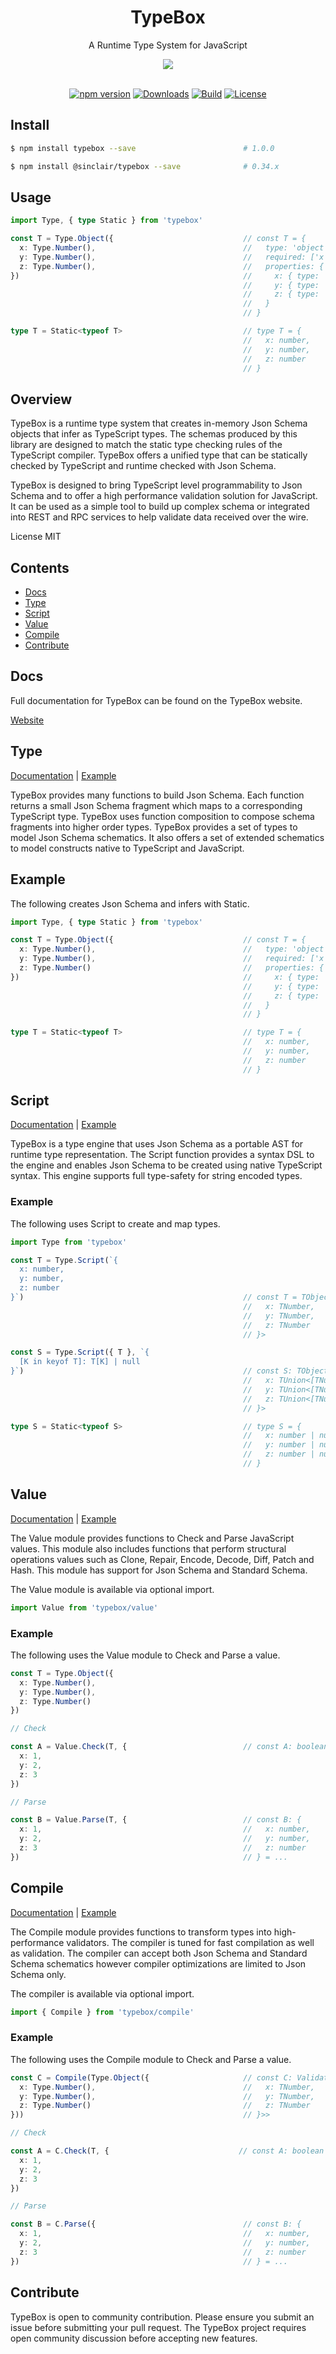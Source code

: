 <div align='center'>

<h1>TypeBox</h1>

<p>A Runtime Type System for JavaScript</p>

<img src="typebox.png" />

<br />
<br />

[![npm version](https://badge.fury.io/js/typebox.svg)](https://badge.fury.io/js/typebox)
[![Downloads](https://img.shields.io/npm/dm/typebox.svg)](https://www.npmjs.com/package/typebox)
[![Build](https://github.com/sinclairzx81/typebox/actions/workflows/build.yml/badge.svg)](https://github.com/sinclairzx81/typebox/actions/workflows/build.yml)
[![License](https://img.shields.io/badge/License-MIT-yellow.svg)](https://opensource.org/licenses/MIT)

</div>

## Install

```bash
$ npm install typebox --save                        # 1.0.0

$ npm install @sinclair/typebox --save              # 0.34.x
```

## Usage

```typescript
import Type, { type Static } from 'typebox'

const T = Type.Object({                             // const T = {
  x: Type.Number(),                                 //   type: 'object',
  y: Type.Number(),                                 //   required: ['x', 'y', 'z'],
  z: Type.Number(),                                 //   properties: {
})                                                  //     x: { type: 'number' },
                                                    //     y: { type: 'number' },
                                                    //     z: { type: 'number' }
                                                    //   }
                                                    // }

type T = Static<typeof T>                           // type T = {
                                                    //   x: number,
                                                    //   y: number,
                                                    //   z: number
                                                    // }
```

## Overview

TypeBox is a runtime type system that creates in-memory Json Schema objects that infer as TypeScript types. The schemas produced by this library are designed to match the static type checking rules of the TypeScript compiler. TypeBox offers a unified type that can be statically checked by TypeScript and runtime checked with Json Schema.

TypeBox is designed to bring TypeScript level programmability to Json Schema and to offer a high performance validation solution for JavaScript. It can be used as a simple tool to build up complex schema or integrated into REST and RPC services to help validate data received over the wire.

License MIT

## Contents

- [Docs](#Docs)
- [Type](#Type)
- [Script](#Script)
- [Value](#Value)
- [Compile](#Compile)
- [Contribute](#Contribute)

<a name="Documentation"></a>

## Docs

Full documentation for TypeBox can be found on the TypeBox website.

[Website](#)

<a name="Type"></a>

## Type

[Documentation](#) | [Example](#)

TypeBox provides many functions to build Json Schema. Each function returns a small Json Schema fragment which maps to a corresponding TypeScript type. TypeBox uses function composition to compose schema fragments into higher order types. TypeBox provides a set of types to model Json Schema schematics. It also offers a set of extended schematics to model constructs native to TypeScript and JavaScript.

## Example

The following creates Json Schema and infers with Static.

```typescript
import Type, { type Static } from 'typebox'

const T = Type.Object({                             // const T = {
  x: Type.Number(),                                 //   type: 'object',
  y: Type.Number(),                                 //   required: ['x', 'y', 'z'],
  z: Type.Number()                                  //   properties: {
})                                                  //     x: { type: 'number' },
                                                    //     y: { type: 'number' },
                                                    //     z: { type: 'number' }
                                                    //   }
                                                    // }

type T = Static<typeof T>                           // type T = {
                                                    //   x: number,
                                                    //   y: number,
                                                    //   z: number
                                                    // }
```



<a name="Script"></a>

## Script

[Documentation](#) | [Example](#)

TypeBox is a type engine that uses Json Schema as a portable AST for runtime type representation. The Script function provides a syntax DSL to the engine and enables Json Schema to be created using native TypeScript syntax. This engine supports full type-safety for string encoded types.

### Example

The following uses Script to create and map types.

```typescript
import Type from 'typebox'

const T = Type.Script(`{ 
  x: number, 
  y: number, 
  z: number 
}`)                                                 // const T = TObject<{
                                                    //   x: TNumber,
                                                    //   y: TNumber,
                                                    //   z: TNumber
                                                    // }>

const S = Type.Script({ T }, `{
  [K in keyof T]: T[K] | null
}`)                                                 // const S: TObject<{
                                                    //   x: TUnion<[TNumber, TNull]>,
                                                    //   y: TUnion<[TNumber, TNull]>,
                                                    //   z: TUnion<[TNumber, TNull]>
                                                    // }>

type S = Static<typeof S>                           // type S = {
                                                    //   x: number | null,
                                                    //   y: number | null,
                                                    //   z: number | null
                                                    // }
```

<a name="Value"></a>

## Value

[Documentation](#) | [Example](#)

The Value module provides functions to Check and Parse JavaScript values. This module also includes functions that perform structural operations values such as Clone, Repair, Encode, Decode, Diff, Patch and Hash. This module has support for Json Schema and Standard Schema.

The Value module is available via optional import.

```typescript
import Value from 'typebox/value'
```

### Example

The following uses the Value module to Check and Parse a value. 

```typescript
const T = Type.Object({
  x: Type.Number(),
  y: Type.Number(),
  z: Type.Number()
})

// Check

const A = Value.Check(T, {                          // const A: boolean = true
  x: 1,                                            
  y: 2,
  z: 3
})

// Parse

const B = Value.Parse(T, {                          // const B: {
  x: 1,                                             //   x: number,
  y: 2,                                             //   y: number,
  z: 3                                              //   z: number
})                                                  // } = ...
```


<a name="Compile"></a>

## Compile

[Documentation](#) | [Example](#)

The Compile module provides functions to transform types into high-performance validators. The compiler is tuned for fast compilation as well as validation. The compiler can accept both Json Schema and Standard Schema schematics however compiler optimizations are limited to Json Schema only.

The compiler is available via optional import.

```typescript
import { Compile } from 'typebox/compile' 
```

### Example

The following uses the Compile module to Check and Parse a value. 

```typescript
const C = Compile(Type.Object({                     // const C: Validator<{}, TObject<{
  x: Type.Number(),                                 //   x: TNumber,
  y: Type.Number(),                                 //   y: TNumber,
  z: Type.Number()                                  //   z: TNumber
}))                                                 // }>>

// Check

const A = C.Check(T, {                             // const A: boolean = true
  x: 1,                                            
  y: 2,
  z: 3
})

// Parse

const B = C.Parse({                                 // const B: {
  x: 1,                                             //   x: number,
  y: 2,                                             //   y: number,
  z: 3                                              //   z: number
})                                                  // } = ...
```

## Contribute

TypeBox is open to community contribution. Please ensure you submit an issue before submitting your pull request. The TypeBox project requires open community discussion before accepting new features.